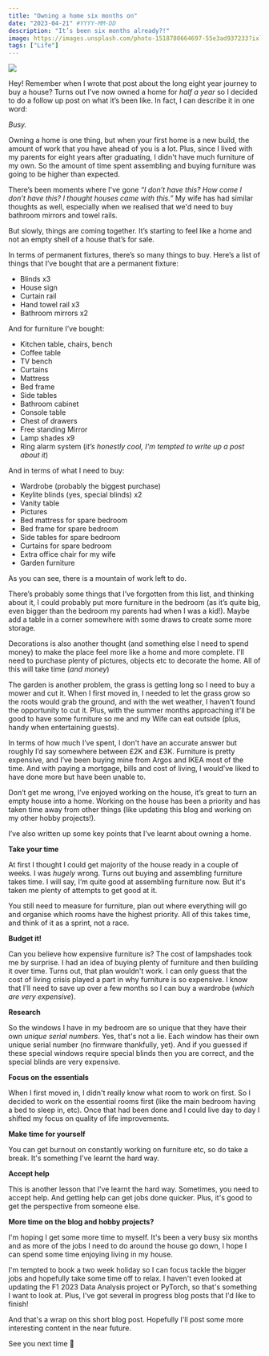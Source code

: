 ```yaml
---
title: "Owning a home six months on"
date: "2023-04-21" #YYYY-MM-DD
description: "It’s been six months already?!"
image: https://images.unsplash.com/photo-1518780664697-55e3ad937233?ixlib=rb-4.0.3&q=85&fm=jpg&crop=entropy&cs=srgb&w=6000
tags: ["Life"]
---
```


![](https://images.unsplash.com/photo-1518780664697-55e3ad937233?ixlib=rb-4.0.3&q=85&fm=jpg&crop=entropy&cs=srgb&w=6000)

Hey! Remember when I wrote that post about the long eight year journey to buy a house? Turns out I’ve now owned a home for _half a year_ so I decided to do a follow up post on what it’s been like. In fact, I can describe it in one word:

_Busy._

Owning a home is one thing, but when your first home is a new build, the amount of work that you have ahead of you is a lot. Plus, since I lived with my parents for eight years after graduating, I didn't have much furniture of my own. So the amount of time spent assembling and buying furniture was going to be higher than expected.

There’s been moments where I've gone _“I don’t have this? How come I don’t have this? I thought houses came with this.”_ My wife has had similar thoughts as well, especially when we realised that we'd need to buy bathroom mirrors and towel rails.

But slowly, things are coming together. It’s starting to feel like a home and not an empty shell of a house that’s for sale.

In terms of permanent fixtures, there’s so many things to buy. Here’s a list of things that I’ve bought that are a permanent fixture:

- Blinds x3
- House sign
- Curtain rail
- Hand towel rail x3
- Bathroom mirrors x2

And for furniture I’ve bought:

- Kitchen table, chairs, bench
- Coffee table
- TV bench
- Curtains
- Mattress
- Bed frame
- Side tables
- Bathroom cabinet
- Console table
- Chest of drawers
- Free standing Mirror
- Lamp shades x9
- Ring alarm system (_it’s honestly cool, I'm tempted to write up a post about it_)

And in terms of what I need to buy:

- Wardrobe (probably the biggest purchase)
- Keylite blinds (yes, special blinds) x2
- Vanity table
- Pictures
- Bed mattress for spare bedroom
- Bed frame for spare bedroom
- Side tables for spare bedroom
- Curtains for spare bedroom
- Extra office chair for my wife
- Garden furniture

As you can see, there is a mountain of work left to do.

There’s probably some things that I’ve forgotten from this list, and thinking about it, I could probably put more furniture in the bedroom (as it’s quite big, even bigger than the bedroom my parents had when I was a kid!). Maybe add a table in a corner somewhere with some draws to create some more storage.

Decorations is also another thought (and something else I need to spend money) to make the place feel more like a home and more complete. I'll need to purchase plenty of pictures, objects etc to decorate the home. All of this will take time (_and money_)

The garden is another problem, the grass is getting long so I need to buy a mower and cut it. When I first moved in, I needed to let the grass grow so the roots would grab the ground, and with the wet weather, I haven't found the opportunity to cut it. Plus, with the summer months approaching it'll be good to have some furniture so me and my Wife can eat outside (plus, handy when entertaining guests).

In terms of how much I’ve spent, I don't have an accurate answer but roughly I’d say somewhere between £2K and £3K. Furniture is pretty expensive, and I’ve been buying mine from Argos and IKEA most of the time. And with paying a mortgage, bills and cost of living, I would’ve liked to have done more but have been unable to.

Don’t get me wrong, I’ve enjoyed working on the house, it’s great to turn an empty house into a home. Working on the house has been a priority and has taken time away from other things (like updating this blog and working on my other hobby projects!).

I’ve also written up some key points that I’ve learnt about owning a home.

**Take your time**

At first I thought I could get majority of the house ready in a couple of weeks. I was _hugely_ wrong. Turns out buying and assembling furniture takes time. I will say, I’m quite good at assembling furniture now. But it's taken me plenty of attempts to get good at it.

You still need to measure for furniture, plan out where everything will go and organise which rooms have the highest priority. All of this takes time, and think of it as a sprint, not a race.

**Budget it!**

Can you believe how expensive furniture is? The cost of lampshades took me by surprise. I had an idea of buying plenty of furniture and then building it over time. Turns out, that plan wouldn't work. I can only guess that the cost of living crisis played a part in why furniture is so expensive. I know that I'll need to save up over a few months so I can buy a wardrobe (_which are very expensive_).

**Research**

So the windows I have in my bedroom are so unique that they have their own _unique serial numbers_. Yes, that's not a lie. Each window has their own unique serial number (no firmware thankfully, yet). And if you guessed if these special windows require special blinds then you are correct, and the special blinds are very expensive.

**Focus on the essentials**

When I first moved in, I didn't really know what room to work on first. So I decided to work on the essential rooms first (like the main bedroom having a bed to sleep in, etc). Once that had been done and I could live day to day I shifted my focus on quality of life improvements.

**Make time for yourself**

You can get burnout on constantly working on furniture etc, so do take a break. It's something I've learnt the hard way.

**Accept help**

This is another lesson that I've learnt the hard way. Sometimes, you need to accept help. And getting help can get jobs done quicker. Plus, it's good to get the perspective from someone else.

**More time on the blog and hobby projects?**

I'm hoping I get some more time to myself. It's been a very busy six months and as more of the jobs I need to do around the house go down, I hope I can spend some time enjoying living in my house.

I'm tempted to book a two week holiday so I can focus tackle the bigger jobs and hopefully take some time off to relax. I haven't even looked at updating the F1 2023 Data Analysis project or PyTorch, so that's something I want to look at. Plus, I've got several in progress blog posts that I'd like to finish!

And that's a wrap on this short blog post. Hopefully I'll post some more interesting content in the near future.

See you next time 👋